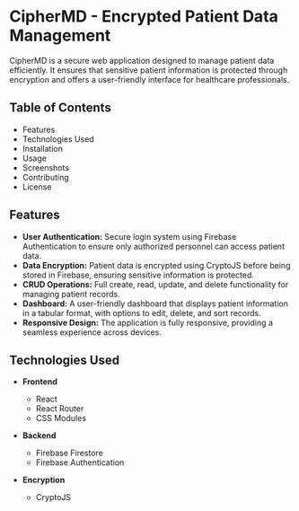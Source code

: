 # CipherMD - Encrypted Patient Data Management

CipherMD is a secure web application designed to manage patient data efficiently. It ensures that sensitive patient information is protected through encryption and offers a user-friendly interface for healthcare professionals.

## Table of Contents
- Features
- Technologies Used
- Installation
- Usage
- Screenshots
- Contributing
- License

## Features
- **User Authentication:** Secure login system using Firebase Authentication to ensure only authorized personnel can access patient data.
- **Data Encryption:** Patient data is encrypted using CryptoJS before being stored in Firebase, ensuring sensitive information is protected.
- **CRUD Operations:** Full create, read, update, and delete functionality for managing patient records.
- **Dashboard:** A user-friendly dashboard that displays patient information in a tabular format, with options to edit, delete, and sort records.
- **Responsive Design:** The application is fully responsive, providing a seamless experience across devices.

## Technologies Used
- **Frontend**
  - React
  - React Router
  - CSS Modules

- **Backend**
  - Firebase Firestore
  - Firebase Authentication

- **Encryption**
  - CryptoJS
